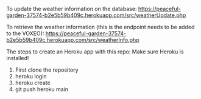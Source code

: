 To update the weather information on the database:
https://peaceful-garden-37574-b2e5b59b409c.herokuapp.com/src/weatherUpdate.php

To retrieve the weather information (this is the endpoint needs to be added to the VOXEO):
https://peaceful-garden-37574-b2e5b59b409c.herokuapp.com/src/weatherInfo.php

The steps to create an Heroku app with this repo:
Make sure Heroku is installed!

1. First clone the repository
2. heroku login
3. heroku create
4. git push heroku main
